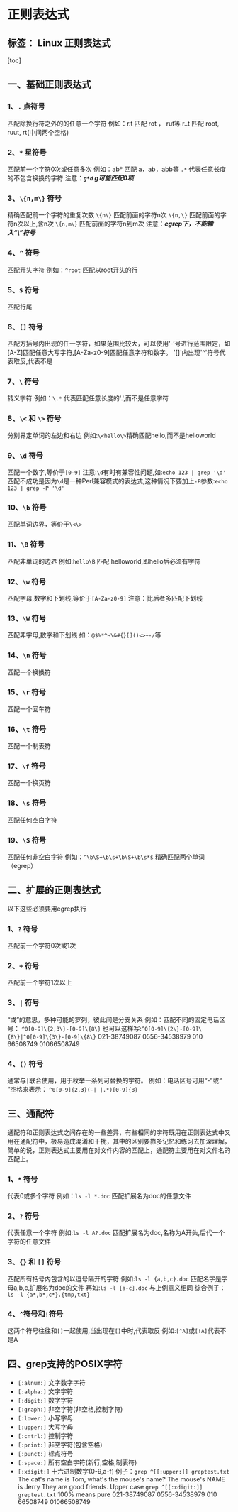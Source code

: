 ﻿正则表达式
=======================
标签： Linux 正则表达式 
-----------------------
[toc]

一、基础正则表达式
---------------
### 1、`.` 点符号
匹配除换行符之外的的任意一个字符
例如：r.t 匹配 rot ， rut等
r..t 匹配 root, ruut, rt(中间两个空格)

### 2、`*` 星符号
匹配前一个字符0次或任意多次
例如：ab* 匹配 a，ab，abb等
      `.*` 代表任意长度的不包含换换的字符
注意：***`g*d` g可能匹配0项***      
      
### 3、`\{n,m\}` 符号
精确匹配前一个字符的重复次数
`\{n\}` 匹配前面的字符n次
`\{n,\}` 匹配前面的字符n次以上,含n次
`\{n,m\}` 匹配前面的字符n到m次
注意：***egrep下，不能输入“\”符号***

### 4、`^` 符号
匹配开头字符
例如：`^root` 匹配以root开头的行

### 5、`$` 符号
匹配行尾

### 6、`[]` 符号
匹配方括号内出现的任一字符，如果范围比较大，可以使用‘-’号进行范围限定，如[A-Z]匹配任意大写字符,[A-Za-z0-9]匹配任意字符和数字。
'[]'内出现'^'符号代表取反,代表不是

### 7、`\` 符号
转义字符
例如：`\.*` 代表匹配任意长度的'.',而不是任意字符

### 8、`\<` 和 `\>` 符号
分别界定单词的左边和右边
例如:`\<hello\>`精确匹配hello,而不是helloworld

### 9、`\d` 符号
匹配一个数字,等价于`[0-9]`
注意:`\d`有时有兼容性问题,如:`echo 123 | grep '\d'`
匹配不成功是因为`\d`是一种Perl兼容模式的表达式,这种情况下要加上`-P`参数:`echo 123 | grep -P '\d'`

### 10、`\b` 符号
匹配单词边界，等价于`\<\>`

### 11、`\B` 符号
匹配非单词的边界
例如:`hello\B` 匹配 helloworld,即hello后必须有字符

### 12、`\w` 符号
匹配字母,数字和下划线,等价于`[A-Za-z0-9]`
注意：比后者多匹配下划线

### 13、`\W` 符号
匹配非字母,数字和下划线
如：`@$%*^~\&#{}[]()<>+-/`等

### 14、`\n` 符号
匹配一个换换符

### 15、`\r` 符号
匹配一个回车符

### 16、`\t` 符号 
匹配一个制表符

### 17、`\f` 符号
匹配一个换页符

### 18、`\s` 符号
匹配任何空白字符

### 19、`\S` 符号
匹配任何非空白字符
例如：`^\b\S+\b\s+\b\S+\b\s*$` 精确匹配两个单词（egrep）

二、扩展的正则表达式
--------------------
以下这些必须要用egrep执行

### 1、`?` 符号
匹配前一个字符0次或1次

### 2、`+` 符号
匹配前一个字符1次以上

### 3、`|` 符号
“或”的意思，多种可能的罗列，彼此间是分支关系
例如：匹配不同的固定电话区号：
`^0[0-9]\{2,3\}-[0-9]\{8\}`
也可以这样写:`^0[0-9]\{2\}-[0-9]\{8\}|^0[0-9]\{3\}-[0-9]\{8\}`
    021-38749087
    0556-34538979
    010 66508749
    01066508749

### 4、`()` 符号
通常与`|`联合使用，用于枚举一系列可替换的字符。
例如：电话区号可用“-”或“ ”空格来表示：
`^0[0-9]{2,3}(-| |.*)[0-9]{8}`

三、通配符
---------------------
通配符和正则表达式之间存在的一些差异，有些相同的字符既用在正则表达式中又用在通配符中，极易造成混淆和干扰，其中的区别要靠多记忆和练习去加深理解，简单的说，正则表达式主要用在对文件内容的匹配上，通配符主要用在对文件名的匹配上。

### 1、`*` 符号
代表0或多个字符
例如：`ls -l *.doc` 
匹配扩展名为doc的任意文件

### 2、`?` 符号
代表任意一个字符
例如:`ls -l A?.doc` 匹配扩展名为doc,名称为A开头,后代一个字符的任意文件

### 3、`{}` 和 `[]` 符号
匹配所有括号内包含的以逗号隔开的字符
例如:`ls -l {a,b,c}.doc`
匹配名字是字母a,b,c,扩展名为doc的文件
再如:`ls -l [a-c].doc` 与上例意义相同
综合例子：`ls -l {a*,b*,c*}.{tmp,txt}`

### 4、`^`符号和`!`符号
这两个符号往往和`[]`一起使用,当出现在`[]`中时,代表取反
例如:`[^A]`或`[!A]`代表不是A

四、grep支持的POSIX字符
-----------------------
* `[:alnum:]` 文字数字字符
* `[:alpha:]` 文字字符
* `[:digit:]` 数字字符
* `[:graph:]` 非空字符(非空格,控制字符)
* `[:lower:]` 小写字母
* `[:upper:]` 大写字母
* `[:cntrl:]` 控制字符
* `[:print:]` 非空字符(包含空格)
* `[:punct:]` 标点符号
* `[:space:]` 所有空白字符(新行,空格,制表符)
* `[:xdigit:]` 十六进制数字(0-9,a-f)
例子：`grep ^[[:upper:]] greptest.txt`  
    The cat's name is Tom, what's the mouse's name?
    The mouse's NAME is Jerry
    They are good friends.
    Upper case
`grep ^[[:xdigit:]] greptest.txt`
    100% means pure
    021-38749087
    0556-34538979
    010 66508749
    01066508749






